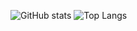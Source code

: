 
![GitHub stats](https://github-readme-stats.vercel.app/api?username=fawkeso16&show_icons=true&theme=radical)
![Top Langs](https://github-readme-stats.vercel.app/api/top-langs/?username=fawkeso16&layout=compact&theme=radical)
